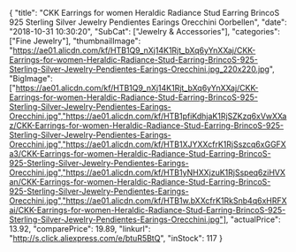 {
	"title": "CKK Earrings for women Heraldic Radiance Stud Earring BrincoS 925 Sterling Silver Jewelry Pendientes Earings Orecchini Oorbellen",
	"date": "2018-10-31 10:30:20",
	"SubCat": ["Jewelry & Accessories"],
	"categories": ["Fine Jewelry"],
	"thumbnailImage": "https://ae01.alicdn.com/kf/HTB1Q9_nXj14K1Rjt_bXq6yYnXXaj/CKK-Earrings-for-women-Heraldic-Radiance-Stud-Earring-BrincoS-925-Sterling-Silver-Jewelry-Pendientes-Earings-Orecchini.jpg_220x220.jpg",
	"BigImage": ["https://ae01.alicdn.com/kf/HTB1Q9_nXj14K1Rjt_bXq6yYnXXaj/CKK-Earrings-for-women-Heraldic-Radiance-Stud-Earring-BrincoS-925-Sterling-Silver-Jewelry-Pendientes-Earings-Orecchini.jpg","https://ae01.alicdn.com/kf/HTB1pfiKdhjaK1RjSZKzq6xVwXXaz/CKK-Earrings-for-women-Heraldic-Radiance-Stud-Earring-BrincoS-925-Sterling-Silver-Jewelry-Pendientes-Earings-Orecchini.jpg","https://ae01.alicdn.com/kf/HTB1XJYXXcfrK1RjSszcq6xGGFXa3/CKK-Earrings-for-women-Heraldic-Radiance-Stud-Earring-BrincoS-925-Sterling-Silver-Jewelry-Pendientes-Earings-Orecchini.jpg","https://ae01.alicdn.com/kf/HTB1yNHXXjzuK1RjSspeq6ziHVXan/CKK-Earrings-for-women-Heraldic-Radiance-Stud-Earring-BrincoS-925-Sterling-Silver-Jewelry-Pendientes-Earings-Orecchini.jpg","https://ae01.alicdn.com/kf/HTB1w.bXXcfrK1RkSnb4q6xHRFXai/CKK-Earrings-for-women-Heraldic-Radiance-Stud-Earring-BrincoS-925-Sterling-Silver-Jewelry-Pendientes-Earings-Orecchini.jpg"],
	"actualPrice": 13.92,
	"comparePrice": 19.89,
	"linkurl": "http://s.click.aliexpress.com/e/btuR5BtQ",
	"inStock": 117
}
